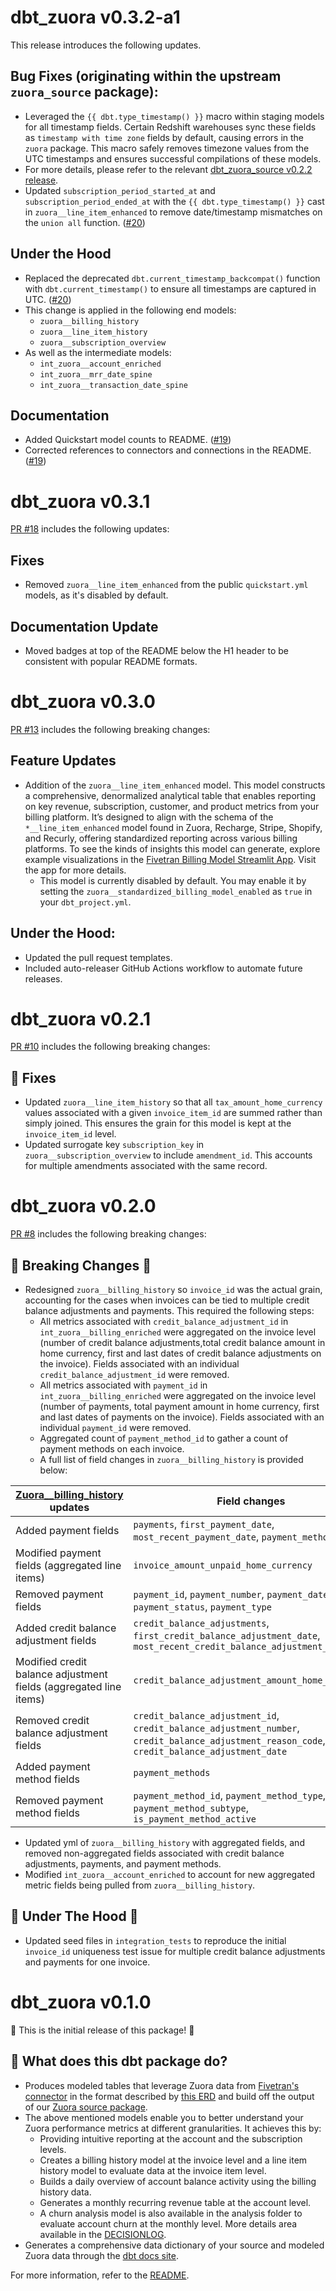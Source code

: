 # dbt_zuora v0.3.2-a1
This release introduces the following updates.
 
## Bug Fixes (originating within the upstream `zuora_source` package):
- Leveraged the `{{ dbt.type_timestamp() }}` macro within staging models for all timestamp fields. Certain Redshift warehouses sync these fields as `timestamp with time zone` fields by default, causing errors in the `zuora` package. This macro safely removes timezone values from the UTC timestamps and ensures successful compilations of these models. 
- For more details, please refer to the relevant [dbt_zuora_source v0.2.2 release](https://github.com/fivetran/dbt_zuora_source/releases/tag/v0.2.2).
- Updated `subscription_period_started_at` and `subscription_period_ended_at` with the `{{ dbt.type_timestamp() }}` cast in `zuora__line_item_enhanced` to remove date/timestamp mismatches on the `union all` function. ([#20](https://github.com/fivetran/dbt_zuora/pull/20))

## Under the Hood
- Replaced the deprecated `dbt.current_timestamp_backcompat()` function with `dbt.current_timestamp()` to ensure all timestamps are captured in UTC.  ([#20](https://github.com/fivetran/dbt_zuora/pull/20))
- This change is applied in the following end models:
  - `zuora__billing_history`
  - `zuora__line_item_history`
  - `zuora__subscription_overview`
- As well as the intermediate models:
  - `int_zuora__account_enriched`
  - `int_zuora__mrr_date_spine`
  - `int_zuora__transaction_date_spine`

## Documentation
- Added Quickstart model counts to README. ([#19](https://github.com/fivetran/dbt_zuora/pull/19))
- Corrected references to connectors and connections in the README. ([#19](https://github.com/fivetran/dbt_zuora/pull/19))

# dbt_zuora v0.3.1
[PR #18](https://github.com/fivetran/dbt_zuora/pull/18) includes the following updates:

## Fixes
- Removed `zuora__line_item_enhanced` from the public `quickstart.yml` models, as it's disabled by default.

## Documentation Update
- Moved badges at top of the README below the H1 header to be consistent with popular README formats.

# dbt_zuora v0.3.0
[PR #13](https://github.com/fivetran/dbt_zuora/pull/13) includes the following breaking changes:

## Feature Updates
- Addition of the `zuora__line_item_enhanced` model. This model constructs a comprehensive, denormalized analytical table that enables reporting on key revenue, subscription, customer, and product metrics from your billing platform. It’s designed to align with the schema of the `*__line_item_enhanced` model found in Zuora, Recharge, Stripe, Shopify, and Recurly, offering standardized reporting across various billing platforms. To see the kinds of insights this model can generate, explore example visualizations in the [Fivetran Billing Model Streamlit App](https://fivetran-billing-model.streamlit.app/). Visit the app for more details.
  - This model is currently disabled by default. You may enable it by setting the `zuora__standardized_billing_model_enabled` as `true` in your `dbt_project.yml`.

## Under the Hood:
- Updated the pull request templates.
- Included auto-releaser GitHub Actions workflow to automate future releases.

# dbt_zuora v0.2.1
[PR #10](https://github.com/fivetran/dbt_zuora/pull/10) includes the following breaking changes:
## 🔧 Fixes
- Updated `zuora__line_item_history` so that all `tax_amount_home_currency` values associated with a given `invoice_item_id` are summed rather than simply joined. This ensures the grain for this model is kept at the `invoice_item_id` level.
- Updated surrogate key `subscription_key` in `zuora__subscription_overview` to include `amendment_id`. This accounts for multiple amendments associated with the same record.

# dbt_zuora v0.2.0
[PR #8](https://github.com/fivetran/dbt_zuora/pull/8) includes the following breaking changes:

## 🚨 Breaking Changes 🚨
- Redesigned `zuora__billing_history` so `invoice_id` was the actual grain, accounting for the cases when invoices can be tied to multiple credit balance adjustments and payments. This required the following steps:
    - All metrics associated with `credit_balance_adjustment_id` in `int_zuora__billing_enriched` were aggregated on the invoice level (number of credit balance adjustments,total credit balance amount in home currency, first and last dates of credit balance adjustments on the invoice). Fields associated with an individual `credit_balance_adjustment_id` were removed.
    - All metrics associated with `payment_id` in `int_zuora__billing_enriched` were aggregated on the invoice level (number of payments, total payment amount in home currency, first and last dates of payments on the invoice). Fields associated with an individual `payment_id` were removed.
    - Aggregated count of `payment_method_id` to gather a count of payment methods on each invoice.
    - A full list of field changes in `zuora__billing_history` is provided below: 

| **[Zuora__billing_history](https://fivetran.github.io/dbt_zuora/#!/model/model.zuora.zuora__billing_history)** updates | **Field changes** |
| ---------- | -------------------- |
| Added payment fields | `payments`, `first_payment_date`, `most_recent_payment_date`, `payment_methods` |
| Modified payment fields  (aggregated line items) | `invoice_amount_unpaid_home_currency` |
| Removed payment fields |  `payment_id`, `payment_number`, `payment_date`, `payment_status`, `payment_type` |
| Added credit balance adjustment fields | `credit_balance_adjustments`, `first_credit_balance_adjustment_date`, `most_recent_credit_balance_adjustment_date` |
| Modified credit balance adjustment fields (aggregated line items) | `credit_balance_adjustment_amount_home_currency` |
| Removed credit balance adjustment fields | `credit_balance_adjustment_id`, `credit_balance_adjustment_number`, `credit_balance_adjustment_reason_code`, `credit_balance_adjustment_date` |
| Added payment method fields | `payment_methods` |
| Removed payment method fields | `payment_method_id`, `payment_method_type`, `payment_method_subtype`, `is_payment_method_active` | 

- Updated yml of `zuora__billing_history` with aggregated fields, and removed non-aggregated fields associated with credit balance adjustments, payments, and payment methods.
- Modified `int_zuora__account_enriched` to account for new aggregated metric fields being pulled from `zuora__billing_history`. 

## 🔧 Under The Hood 🔩
- Updated seed files in `integration_tests` to reproduce the initial `invoice_id` uniqueness test issue for multiple credit balance adjustments and payments for one invoice.

# dbt_zuora v0.1.0
🎉 This is the initial release of this package! 🎉
## 📣 What does this dbt package do?
- Produces modeled tables that leverage Zuora data from [Fivetran's connector](https://fivetran.com/docs/applications/zuora) in the format described by [this ERD](https://fivetran.com/docs/applications/zuora#schemainformation) and build off the output of our [Zuora source package](https://github.com/fivetran/dbt_zuora_source).
- The above mentioned models enable you to better understand your Zuora performance metrics at different granularities. It achieves this by:
    - Providing intuitive reporting at the account and the subscription levels.
    - Creates a billing history model at the invoice level and a line item history model to evaluate data at the invoice item level. 
    - Builds a daily overview of account balance activity using the billing history data. 
    - Generates a monthly recurring revenue table at the account level. 
    - A churn analysis model is also available in the analysis folder to evaluate account churn at the monthly level. More details area available in the [DECISIONLOG](https://github.com/fivetran/dbt_zuora/blob/main/DECISIONLOG.md).
- Generates a comprehensive data dictionary of your source and modeled Zuora data through the [dbt docs site](https://fivetran.github.io/dbt_zuora/).
 
For more information, refer to the [README](https://github.com/fivetran/dbt_zuora/blob/main/README.md).
